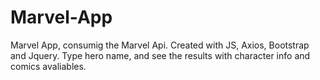 # Marvel-App

Marvel App, consumig the Marvel Api. Created with JS, Axios, Bootstrap and Jquery. Type hero name, and see the results with character info and comics avaliables.
